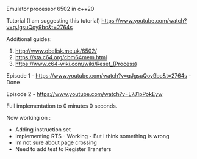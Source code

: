 Emulator processor 6502 in c++20

Tutorial (I am suggesting this tutorial)
https://www.youtube.com/watch?v=qJgsuQoy9bc&t=2764s

Additional guides:
1. http://www.obelisk.me.uk/6502/
2. https://sta.c64.org/cbm64mem.html
3. https://www.c64-wiki.com/wiki/Reset_(Process)

Episode 1 - https://www.youtube.com/watch?v=qJgsuQoy9bc&t=2764s - Done

Episode 2 - https://www.youtube.com/watch?v=L7J1pPokEyw

Full implementation to 0 minutes 0 seconds.

Now working on :
 - Adding instruction set
 - Implementing RTS - Working - But i think something is wrong
 - Im not sure about page crossing
 - Need to add test to Register Transfers